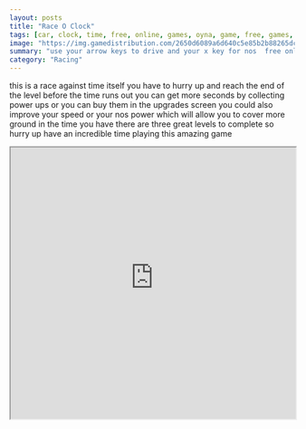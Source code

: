 ```yaml
---
layout: posts
title: "Race O Clock"
tags: [car, clock, time, free, online, games, oyna, game, free, games, play, play, games]
image: "https://img.gamedistribution.com/2650d6089a6d640c5e85b2b88265dc2b.jpg"
summary: "use your arrow keys to drive and your x key for nos  free online games oyna game free games play play games"
category: "Racing"
---
```


this is a race against time itself you have to hurry up and reach the end of the level before the time runs out you can get more seconds by collecting power ups or you can buy them in the upgrades screen you could also improve your speed or your nos power which will allow you to cover more ground in the time you have there are three great levels to complete so hurry up have an incredible time playing this amazing game

<iframe width="100%" height="480px;" src="https://flash.gamedistribution.com?game=2650d6089a6d640c5e85b2b88265dc2b"></iframe>